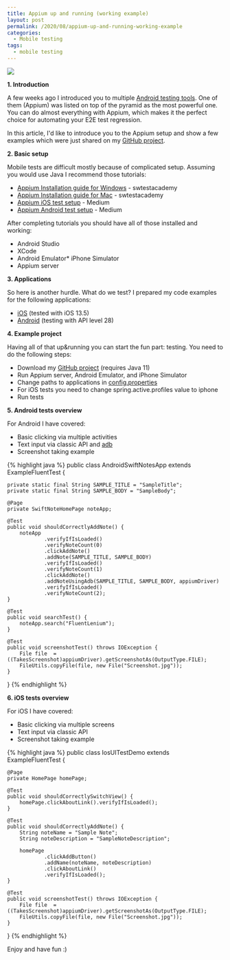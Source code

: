 ```yaml
---
title: Appium up and running (working example)
layout: post
permalink: /2020/08/appium-up-and-running-working-example
categories:
  - Mobile testing
tags:
  - mobile testing 
---
```


![](/images/blog/images-2.png)

**1\. Introduction**

A few weeks ago I introduced you to multiple [Android testing tools](https://www.awesome-testing.com/2020/04/android-testing-tools.html). One of them (Appium) was listed on top of the pyramid as the most powerful one. You can do almost everything with Appium, which makes it the perfect choice for automating your E2E test regression.

In this article, I'd like to introduce you to the Appium setup and show a few examples which were just shared on my [GitHub project](https://github.com/slawekradzyminski/appium-example).

**2\. Basic setup**

Mobile tests are difficult mostly because of complicated setup. Assuming you would use Java I recommend those tutorials:

- [Appium Installation guide for Windows](https://www.swtestacademy.com/appium-tutorial/) - swtestacademy
- [Appium Installation guide for Mac](https://www.swtestacademy.com/how-to-install-appium-on-mac/) - swtestacademy
- [Appium iOS test setup](https://medium.com/2359media/tutorial-automated-testing-on-ios-with-appium-test-ng-and-java-on-mac-bc115d0ec881) - Medium
- [Appium Android test setup](https://medium.com/2359media/tutorial-automated-testing-on-android-and-ios-with-appium-testng-and-java-on-mac-210119edf323) - Medium

After completing tutorials you should have all of those installed and working:

- Android Studio 
- XCode
- Android Emulator* iPhone Simulator
- Appium server

**3\. Applications**

So here is another hurdle. What do we test? I prepared my code examples for the following applications:

- [iOS](https://github.com/King-of-Spades/AppCenter-Samples/tree/master/Appium/iOS) (tested with iOS 13.5)
- [Android](https://github.com/King-of-Spades/AppCenter-Samples/tree/master/Appium/Android) (testing with API level 28)

**4\. Example project**

Having all of that up&running you can start the fun part: testing. You need to do the following steps:

- Download my [GitHub project](https://github.com/slawekradzyminski/appium-example) (requires Java 11)
- Run Appium server, Android Emulator, and iPhone Simulator
- Change paths to applications in [config.properties](https://github.com/slawekradzyminski/appium-example/blob/master/src/main/resources/config.properties)
- For iOS tests you need to change spring.active.profiles value to iphone
- Run tests

**5\. Android tests overview**

For Android I have covered:

- Basic clicking via multiple activities
- Text input via classic API and [adb](https://developer.android.com/studio/command-line/adb)
- Screenshot taking example

{% highlight java %}
public class AndroidSwiftNotesApp extends ExampleFluentTest {

    private static final String SAMPLE_TITLE = "SampleTitle";
    private static final String SAMPLE_BODY = "SampleBody";

    @Page
    private SwiftNoteHomePage noteApp;

    @Test
    public void shouldCorrectlyAddNote() {
        noteApp
                .verifyIfIsLoaded()
                .verifyNoteCount(0)
                .clickAddNote()
                .addNote(SAMPLE_TITLE, SAMPLE_BODY)
                .verifyIfIsLoaded()
                .verifyNoteCount(1)
                .clickAddNote()
                .addNoteUsingAdb(SAMPLE_TITLE, SAMPLE_BODY, appiumDriver)
                .verifyIfIsLoaded()
                .verifyNoteCount(2);
    }

    @Test
    public void searchTest() {
        noteApp.search("FluentLenium");
    }

    @Test
    public void screenshotTest() throws IOException {
        File file  = ((TakesScreenshot)appiumDriver).getScreenshotAs(OutputType.FILE);
        FileUtils.copyFile(file, new File("Screenshot.jpg"));
    }

}
{% endhighlight %}

**6\. iOS tests overview**

For iOS I have covered:

- Basic clicking via multiple screens
- Text input via classic API
- Screenshot taking example

{% highlight java %}
public class IosUITestDemo extends ExampleFluentTest {

    @Page
    private HomePage homePage;

    @Test
    public void shouldCorrectlySwitchView() {
        homePage.clickAboutLink().verifyIfIsLoaded();
    }

    @Test
    public void shouldCorrectlyAddNote() {
        String noteName = "Sample Note";
        String noteDescription = "SampleNoteDescription";

        homePage
                .clickAddButton()
                .addName(noteName, noteDescription)
                .clickAboutLink()
                .verifyIfIsLoaded();
    }

    @Test
    public void screenshotTest() throws IOException {
        File file  = ((TakesScreenshot)appiumDriver).getScreenshotAs(OutputType.FILE);
        FileUtils.copyFile(file, new File("Screenshot.jpg"));
    }
}
{% endhighlight %}

Enjoy and have fun :)

